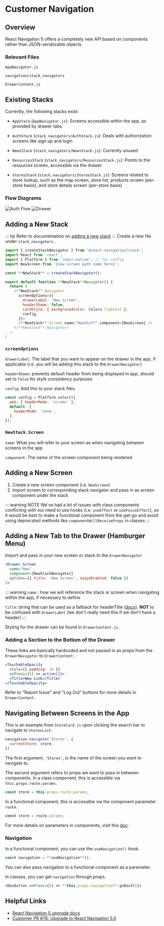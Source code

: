 # Customer Navigation

## Overview

React Navigation 5 offers a completely new API based on components rather than JSON-serializable objects.

### Relevant Files

`AppNavigator.js`

`navigation/stack_navigators`

`DrawerContent.js`

## Existing Stacks

Currently, the following stacks exist:

- `AppStack` (`AppNavigator.js`): Screens accessible within the app, as provided by drawer tabs

- `AuthStack` (`stack_navigators/AuthStack.js`): Deals with authorization screens like sign up and login

- `NewsStack` (`stack_navigators/NewsStack.js`): Currently unused

- `ResourcesStack` (`stack_navigators/ResourcesStack.js`): Points to the resources screen, accessible via the drawer

- `StoresStack` (`stack_navigators/StoresStack.js`): Screens related to store lookup, such as the map screen, store list, products screen (per-store basis), and store details screen (per-store basis)

### Flow Diagrams
![Auth Flow](../assets/navigation/authflow.png)
![Drawer](../assets/navigation/dcck-drawer.png)

## Adding a New Stack
::: tip
Refer to documentation on [adding a new stack](https://reactnavigation.org/docs/stack-navigator/)
::: 
Create a new file under `stack_navigators` .

```jsx
import { createStackNavigator } from '@react-navigation/stack';
import React from 'react';
import { Platform } from 'react-native'; // for config
import NewScreen from '{new screen path name here}';

const **NewStack** = createStackNavigator();

export default function **NewStack**Navigator() {
  return (
    <**NewStack**.Navigator
      screenOptions={{
        drawerLabel: 'New Screen',
        headerShown: false,
        cardStyle: { backgroundColor: Colors.lightest },
        config,
      }}>
      <**NewStack**.Screen name="NewStuff" component={NewScreen} />
    </**NewStack**.Navigator>
  );
}
```

### `screenOptions`

`drawerLabel`: The label that you want to appear on the drawer in the app, if applicable (i.e. you will be adding this stack to the `DrawerNavigator`)

`headerShown`: prevents default header from being displayed in app, should set to `false` for style consistency purposes

`config`: Add this to your stack files.

```jsx
const config = Platform.select({
  web: { headerMode: 'screen' },
  default: {
    headerMode: 'none',
  },
});
```

### `NewStack.Screen`

`name`: What you will refer to your screen as when navigating between screens in the app

`component`: The name of the screen component being rendered

## Adding a New Screen

1. Create a new screen component (i.e. `NewScreen`)
2. Import screen to corresponding stack navigator and pass in as screen component under the stack

::: warning NOTE
We've had a lot of issues with class components conflicting with our need to use hooks (i.e. `useEffect` or `useFocusEffect`), so it would be best to make a functional component from the get-go and avoid using deprecated methods like `componentWillReceiveProps` in classes
:::

## Adding a New Tab to the Drawer (Hamburger Menu)

Import and pass in your new screen or stack to the `DrawerNavigator`

```jsx
<Drawer.Screen
  name="New"
  component={NewStackNavigator}
  options={{ title: 'New Screen', swipeEnabled: false }}
/>
```

::: warning
`name` : how we will reference the stack or screen when navigating within the app, if necessary to define

`title`: string that can be used as a fallback for headerTitle ([docs](https://reactnavigation.org/docs/stack-navigator/)), **NOT** to be confused with `drawerLabel` (we don't really need this if we don't have a header)
:::

Styling for the drawer can be found in `DrawerContent.js`.

### Adding a Section to the Bottom of the Drawer

These links are basically hardcoded and not passed in as props from the `DrawerNavigator` to `DrawerContent` .

```jsx
<TouchableOpacity
  style={{ padding: 16 }}
  onPress={() => action()}>
  <Title>New Link</Title>
</TouchableOpacity>
```

Refer to "Report Issue" and "Log Out" buttons for more details in `DrawerContent`.

## Navigating Between Screens in the App

This is an example from `StoreCard.js` upon clicking the search bar to navigate to `StoresList`:

```jsx
navigation.navigate('Stores', {
  currentStore: store,
})
```

The first argument, `'Stores'`, is the name of the screen you want to navigate to.

The second argument refers to props we want to pass in between components. In a class component, this is accessible via `this.props.route.params`.

```jsx
const store = this.props.route.params;
```

In a functional component, this is accessible via the component parameter `route`.

```jsx
const store = route.params;
```

For more details on parameters in components, visit this [doc](https://reactnavigation.org/docs/params/).

### Navigation

In a functional component, you can use the `useNavigation()` hook.

```jsx
const navigation = **useNavigation**();
```

You can also pass navigation to a functional component as a parameter.

In classes, you can get `navigation` through props.

```jsx
<NavButton onPress={() => **this.props.navigation**.goBack()}>
```

## Helpful Links
- [React Navigation 5 upgrade docs](https://reactnavigation.org/docs/upgrading-from-4.x/)
- [Customer PR #76: Upgrade to React Navigation 5.0](https://github.com/calblueprint/dccentralkitchen/pull/76)